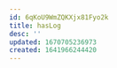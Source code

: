 ```yaml
---
id: 6qKoU9WmZQKXjx81Fyo2k
title: hasLog
desc: ''
updated: 1670705236973
created: 1641966244420
---
```


